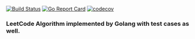 [![Build Status](https://travis-ci.org/linnv/leetcode.svg?branch=master)](https://travis-ci.org/linnv/leetcode)
 [![Go Report Card](https://goreportcard.com/badge/github.com/linnv/leetcode)](https://goreportcard.com/report/github.com/linnv/leetcode)
 [![codecov](https://codecov.io/gh/linnv/leetcode/branch/master/graph/badge.svg)](https://codecov.io/gh/linnv/leetcode)

### LeetCode Algorithm implemented by Golang with test cases as well.
